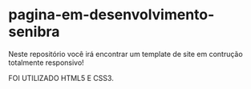 # pagina-em-desenvolvimento-senibra
Neste repositório você irá encontrar um template de site em contrução totalmente responsivo!

FOI UTILIZADO HTML5 E CSS3.

